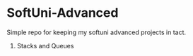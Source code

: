 # SoftUni-Advanced
Simple repo for keeping my softuni advanced projects in tact.

1. Stacks and Queues
